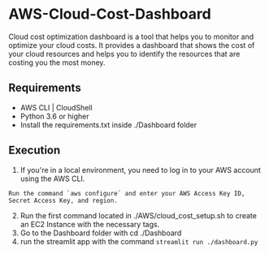 # AWS-Cloud-Cost-Dashboard

Cloud cost optimization dashboard is a tool that helps you to monitor and optimize your cloud costs. It provides a dashboard that shows the cost of your cloud resources and helps you to identify the resources that are costing you the most money. 

## Requirements

- AWS CLI | CloudShell
- Python 3.6 or higher
- Install the requirements.txt inside ./Dashboard folder

## Execution

  1. If you're in a local environment, you need to log in to your AWS account using the AWS CLI.
    
    Run the command `aws configure` and enter your AWS Access Key ID, Secret Access Key, and region.

  2. Run the first command located in ./AWS/cloud_cost_setup.sh to create an EC2 Instance with the necessary tags.
  3. Go to the Dashboard folder with cd ./Dashboard
  4. run the streamlit app with the command `streamlit run ./dashboard.py`
